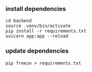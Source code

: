 ### install dependencies
```
cd backend
source .venv/bin/activate
pip install -r requirements.txt
uvicorn app:app --reload
```

### update dependencies
```
pip freeze > requirements.txt
```
